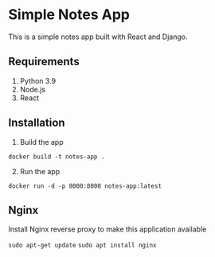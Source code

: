 # Simple Notes App
This is a simple notes app built with React and Django.

## Requirements
1. Python 3.9
2. Node.js
3. React
   
## Installation

1. Build the app
```
docker build -t notes-app .   
```

2. Run the app
```
docker run -d -p 8000:8000 notes-app:latest
```

## Nginx

Install Nginx reverse proxy to make this application available

`sudo apt-get update`
`sudo apt install nginx`
